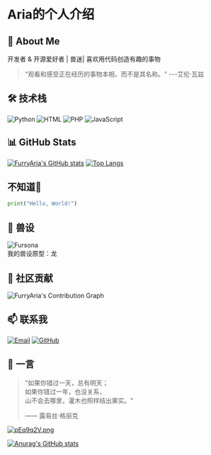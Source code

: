 # Aria的个人介绍

## 🌟 About Me
开发者 & 开源爱好者 | 兽迷| 喜欢用代码创造有趣的事物  
> "观看和感受正在经历的事物本相，而不是其名称。" ---艾伦·瓦兹

## 🛠️ 技术栈
![Python](https://img.shields.io/badge/Python-3776AB?logo=python&logoColor=white)
![HTML](https://img.shields.io/badge/HTML-E34F26?logo=html5&logoColor=white)
![PHP](https://img.shields.io/badge/PHP-777BB4?logo=php&logoColor=white)
![JavaScript](https://img.shields.io/badge/JavaScript-F7DF1E?logo=javascript&logoColor=black)

## 📊 GitHub Stats
[![FurryAria's GitHub stats](https://github-readme-stats.vercel.app/api?username=FurryAria&show_icons=true&theme=radical)](https://github.com/FurryAria/github-readme-stats)
[![Top Langs](https://github-readme-stats.vercel.app/api/top-langs/?username=FurryAria&layout=compact)](https://github.com/FurryAria/github-readme-stats)

## 不知道🤔
```python
print("Hello, World!")
```

## 🎨 兽设
![Fursona](https://s21.ax1x.com/2025/05/04/pEqp4t1.png)  
我的兽设原型：龙

## 🌈 社区贡献
![FurryAria's Contribution Graph](https://ghchart.rshah.org/FurryAria)

## 📫 联系我
[![Email](https://img.shields.io/badge/Email-D14836?logoColor=white)](mailto:furtime@163.com)
[![GitHub](https://img.shields.io/badge/GitHub-181717?logo=github&logoColor=white)](https://github.com/FurryAria)

## 💭 一言
> "如果你错过一天，总有明天；  
> 如果你错过一年，也没关系，  
> 山不会去哪里，灌木也照样结出果实。"  
>  
> —— 露易丝·格丽克

[![pEq9q2V.png](https://s21.ax1x.com/2025/05/04/pEq9q2V.png)](https://imgse.com/i/pEq9q2V)


[![Anurag's GitHub stats](https://github-readme-stats.vercel.app/api?username=FurryAria)](https://github.com/anuraghazra/github-readme-stats)